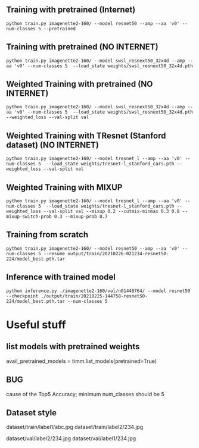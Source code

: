 
## Training with pretrained (Internet)
```
python train.py imagenette2-160/ --model resnet50 --amp --aa 'v0' --num-classes 5 --pretrained
```

## Training with pretrained (NO INTERNET)
```
python train.py imagenette2-160/ --model swsl_resnext50_32x4d --amp --aa 'v0' --num-classes 5  --load_state weights/swsl_resnext50_32x4d.pth
```

## Weighted Training with pretrained (NO INTERNET)
```
python train.py imagenette2-160/ --model swsl_resnext50_32x4d --amp --aa 'v0' --num-classes 5  --load_state weights/swsl_resnext50_32x4d.pth --weighted_loss --val-split val
```

## Weighted Training with TResnet (Stanford dataset) (NO INTERNET)
```
python train.py imagenette2-160/ --model tresnet_l --amp --aa 'v0' --num-classes 5  --load_state weights/tresnet-l_stanford_cars.pth --weighted_loss --val-split val
```

## Weighted Training with MIXUP
```
python train.py imagenette2-160/ --model tresnet_l --amp --aa 'v0' --num-classes 5  --load_state weights/tresnet-l_stanford_cars.pth --weighted_loss --val-split val --mixup 0.2 --cutmix-minmax 0.3 0.8 --mixup-switch-prob 0.3 --mixup-prob 0.7
```

## Training from scratch
```
python train.py imagenette2-160/ --model resnet50 --amp --aa 'v0' --num-classes 5 --resume output/train/20210226-021234-resnet50-224/model_best.pth.tar
```

## Inference with trained model
```
python inference.py ./imagenette2-160/val/n01440764/ --model resnet50 --checkpoint ./output/train/20210225-144758-resnet50-224/model_best.pth.tar --num-classes 5 
```

# Useful stuff 

## list models with pretrained weights
avail_pretrained_models = timm.list_models(pretrained=True)

## BUG
cause of the Top5 Accuracy; minimum num_classes should be 5

## Dataset style
dataset/train/label1/abc.jpg
dataset/train/label2/234.jpg

dataset/val/label2/234.jpg
dataset/val/label1/234.jpg